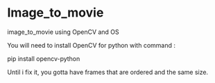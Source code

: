 # Image_to_movie
image_to_movie using OpenCV and OS

You will need to install OpenCV for python with command : 

pip install opencv-python

Until i fix it, you gotta have frames that are ordered and the same size. 

